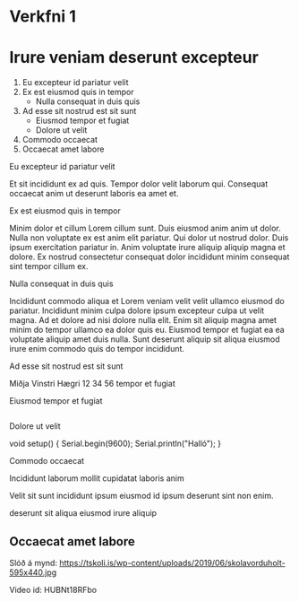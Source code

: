 # Verkfni 1
# Irure veniam deserunt excepteur

1. Eu excepteur id pariatur velit
2. Ex est eiusmod quis in tempor
   * Nulla consequat in duis quis
3. Ad esse sit nostrud est sit sunt
   * Eiusmod tempor et fugiat
   * Dolore ut velit
4. Commodo occaecat
5. Occaecat amet labore

Eu excepteur id pariatur velit

Et sit incididunt ex ad quis. Tempor dolor velit laborum qui. Consequat occaecat anim ut deserunt laboris ea amet et.

Ex est eiusmod quis in tempor

Minim dolor et cillum Lorem cillum sunt. Duis eiusmod anim anim ut dolor. Nulla non voluptate ex est anim elit pariatur. Qui dolor ut nostrud dolor. Duis ipsum exercitation pariatur in. Anim voluptate irure aliquip aliquip magna et dolore. Ex nostrud consectetur consequat dolor incididunt minim consequat sint tempor cillum ex.

Nulla consequat in duis quis

Incididunt commodo aliqua et Lorem veniam velit velit ullamco eiusmod do pariatur. Incididunt minim culpa dolore ipsum excepteur culpa ut velit magna. Ad et dolore ad nisi dolore nulla elit. Enim sit aliquip magna amet minim do tempor ullamco ea dolor quis eu. Eiusmod tempor et fugiat ea ea voluptate aliquip amet duis nulla. Sunt deserunt aliquip sit aliqua eiusmod irure enim commodo quis do tempor incididunt.

Ad esse sit nostrud est sit sunt

Miðja  Vinstri  Hægri
12  34  56
tempor  et  fugiat

Eiusmod tempor et fugiat

```mermaid

```

Dolore ut velit


void setup() {
    Serial.begin(9600);
    Serial.println("Halló");
}

Commodo occaecat

Incididunt
laborum
mollit
cupidatat
laboris
anim

Velit sit sunt incididunt ipsum eiusmod id ipsum deserunt sint non enim.

deserunt
sit
aliqua
eiusmod
irure
aliquip

## Occaecat amet labore

Slóð á mynd: https://tskoli.is/wp-content/uploads/2019/06/skolavorduholt-595x440.jpg

Video id: HUBNt18RFbo
